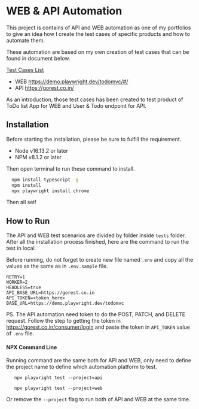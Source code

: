 
# WEB & API Automation

This project is contains of API and WEB automation as one of my portfolios to give an idea how I create the test cases of specific products and how to automate them.

These automation are based on my own creation of test cases that can be found in document below.

[Test Cases List](https://docs.google.com/spreadsheets/d/1bZQmg9Xr3xDJ8MC2gEJfbJqCxykb5DhwpTYNljcVPyI/edit?usp=sharing)

- WEB https://demo.playwright.dev/todomvc/#/
- API https://gorest.co.in/

As an introduction, those test cases has been created to test product of ToDo list App for WEB and User & Todo endpoint for API.

## Installation

Before starting the installation, please be sure to fulfill the requirement.

- Node v16.13.2 or later
- NPM v8.1.2 or later

Then open terminal to run these command to install.

```bash
  npm install typescript -g
  npm install 
  npx playwright install chrome
```
Then all set!


## How to Run

The API and WEB test scenarios are divided by folder inside `tests` folder. After all the installation process finished, here are the command to run the test in local.

Before running, do not forget to create new file named `.env` and copy all the values as the same as in `.env.sample` file.

```
RETRY=1
WORKER=2
HEADLESS=true
API_BASE_URL=https://gorest.co.in
API_TOKEN=<token_here>
BASE_URL=https://demo.playwright.dev/todomvc
```

PS.
The API automation need token to do the POST, PATCH, and DELETE request. Follow the step to getting the token in https://gorest.co.in/consumer/login and paste the token in `API_TOKEN` value of `.env` file.

#### NPX Command Line

Running command are the same both for API and WEB, only need to define the project name to define which automation platform to test.

```
   npx playwright test --project=api

   npx playwright test --project=web
```

Or remove the `--project` flag to run both of API and WEB at the same time.
